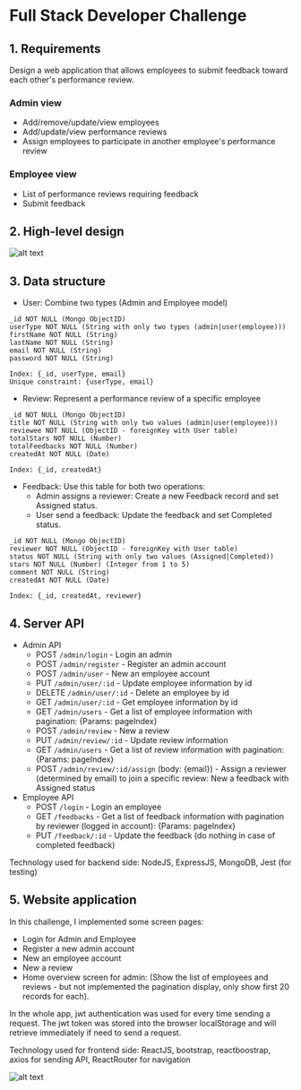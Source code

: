 # Full Stack Developer Challenge
## 1. Requirements
Design a web application that allows employees to submit feedback toward each other's performance review.

### Admin view
* Add/remove/update/view employees
* Add/update/view performance reviews
* Assign employees to participate in another employee's performance review

### Employee view
* List of performance reviews requiring feedback
* Submit feedback

## 2. High-level design

![alt text](https://user-images.githubusercontent.com/9964409/104837329-25d7d400-58f7-11eb-83e7-5b90f4b71ee8.png)

## 3. Data structure

* User: Combine two types (Admin and Employee model)
```
_id NOT NULL (Mongo ObjectID)
userType NOT NULL (String with only two types (admin|user(employee)))
firstName NOT NULL (String)
lastName NOT NULL (String)
email NOT NULL (String)
password NOT NULL (String)

Index: {_id, userType, email}
Unique constraint: {userType, email}
```
* Review: Represent a performance review of a specific employee
```
_id NOT NULL (Mongo ObjectID)
title NOT NULL (String with only two values (admin|user(employee)))
reviewee NOT NULL (ObjectID - foreignKey with User table)
totalStars NOT NULL (Number)
totalFeedbacks NOT NULL (Number)
createdAt NOT NULL (Date)

Index: {_id, createdAt}
```
* Feedback: Use this table for both two operations:
  * Admin assigns a reviewer: Create a new Feedback record and set Assigned status.
  * User send a feedback: Update the feedback and set Completed status.
```
_id NOT NULL (Mongo ObjectID)
reviewer NOT NULL (ObjectID - foreignKey with User table)
status NOT NULL (String with only two values (Assigned|Completed))
stars NOT NULL (Number) (Integer from 1 to 5)
comment NOT NULL (String)
createdAt NOT NULL (Date)

Index: {_id, createdAt, reviewer}
```

## 4. Server API
* Admin API
  * POST ```/admin/login``` - Login an admin
  * POST ```/admin/register``` - Register an admin account
  * POST ```/admin/user``` - New an employee account
  * PUT ```/admin/user/:id``` - Update employee information by id
  * DELETE ```/admin/user/:id``` - Delete an employee by id
  * GET ```/admin/user/:id``` - Get employee information by id
  * GET ```/admin/users``` - Get a list of employee information with pagination: {Params: pageIndex}
  * POST ```/admin/review``` - New a review
  * PUT ```/admin/review/:id``` - Update review information
  * GET ```/admin/users``` - Get a list of review information with pagination: {Params: pageIndex}
  * POST ```/admin/review/:id/assign``` (body: {email}) - Assign a reviewer (determined by email) to join a specific review: New a feedback with Assigned status
* Employee API
  * POST ```/login``` - Login an employee
  * GET ```/feedbacks``` - Get a list of feedback information with pagination by reviewer (logged in account): {Params: pageIndex}
  * PUT ```/feedback/:id``` - Update the feedback (do nothing in case of completed feedback)

Technology used for backend side: NodeJS, ExpressJS, MongoDB, Jest (for testing)

## 5. Website application
In this challenge, I implemented some screen pages:
  * Login for Admin and Employee
  * Register a new admin account
  * New an employee account
  * New a review
  * Home overview screen for admin: (Show the list of employees and reviews - but not implemented the pagination display, only show first 20 records for each).

In the whole app, jwt authentication was used for every time sending a request. The jwt token was stored into the browser localStorage and will retrieve immediately if need to send a request.

Technology used for frontend side: ReactJS, bootstrap, reactboostrap, axios for sending API, ReactRouter for navigation

![alt text](https://user-images.githubusercontent.com/9964409/104838570-19577980-58ff-11eb-943f-f96b354249a5.png)
